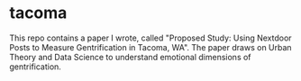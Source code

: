 # tacoma
This repo contains a paper I wrote, called "Proposed Study: Using Nextdoor Posts to Measure Gentrification in Tacoma, WA". The paper draws on Urban Theory and Data Science to understand emotional dimensions of gentrification.
